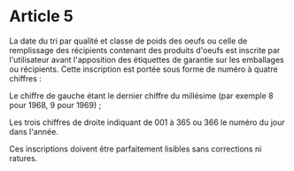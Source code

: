 # Article 5

La date du tri par qualité et classe de poids des oeufs ou celle de remplissage des récipients contenant des produits d'oeufs est inscrite par l'utilisateur avant l'apposition des étiquettes de garantie sur les emballages ou récipients. Cette inscription est portée sous forme de numéro à quatre chiffres :

Le chiffre de gauche étant le dernier chiffre du millésime (par exemple 8 pour 1968, 9 pour 1969) ;

Les trois chiffres de droite indiquant de 001 à 365 ou 366 le numéro du jour dans l'année.

Ces inscriptions doivent être parfaitement lisibles sans corrections ni ratures.
